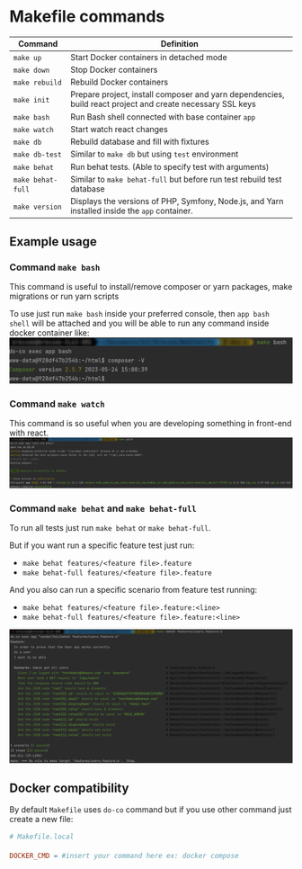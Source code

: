 # Makefile commands

| Command             | Definition                                                                                                 |
|---------------------|------------------------------------------------------------------------------------------------------------|
| ``make up``         | Start Docker containers in detached mode                                                                   |
| ``make down``       | Stop Docker containers                                                                                     |
| ``make rebuild``    | Rebuild Docker containers                                                                                  |
| ``make init``       | Prepare project, install composer and yarn dependencies, build react project and create necessary SSL keys |
| ``make bash``       | Run Bash shell connected with base container ``app``                                                       |
| ``make watch``      | Start watch react changes                                                                                  |
| ``make db``         | Rebuild database and fill with fixtures                                                                    |
| ``make db-test``    | Similar to ``make db`` but using ``test`` environment                                                      |
| ``make behat``      | Run behat tests. (Able to specify test with arguments)                                                     |
| ``make behat-full`` | Similar to ``make behat-full`` but before run test rebuild test database                                   |
| ``make version``    | Displays the versions of PHP, Symfony, Node.js, and Yarn installed inside the ``app`` container.           |

## Example usage
### Command ``make bash``
This command is useful to install/remove composer or yarn packages, make migrations or run yarn scripts

To use just run ``make bash`` inside your preferred console, then ``app bash shell`` will be attached and you will be able
to run any command inside docker container like:
![](./images/make-bash-example.png "Command 'make bash' example")

### Command ``make watch``
This command is so useful when you are developing something in front-end with react.
![](./images/make-watch-example.png "Command 'make watch' example")

### Command ``make behat`` and ``make behat-full``
To run all tests just run ``make behat`` or ``make behat-full``.

But if you want run a specific feature test just run:
- ``make behat features/<feature file>.feature`` 
- ``make behat-full features/<feature file>.feature``

And you also can run a specific scenario from feature test running: 
- ``make behat features/<feature file>.feature:<line>``
- ``make behat-full features/<feature file>.feature:<line>``

![](./images/make-behat-example.png "Command 'make behat' example")

## Docker compatibility
By default ``Makefile`` uses ``do-co`` command but if you use other command just create a new file:

```makefile
# Makefile.local

DOCKER_CMD = #insert your command here ex: docker compose
```
